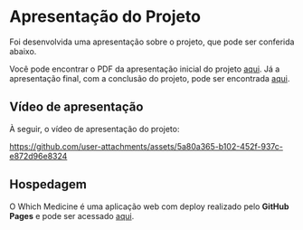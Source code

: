 # Apresentação do Projeto

Foi desenvolvida uma apresentação sobre o projeto, que pode ser conferida abaixo.

Você pode encontrar o PDF da apresentação inicial do projeto [aqui](Apresentação%20inicial%20-%20Etapa%201.pdf).
Já a apresentação final, com a conclusão do projeto, pode ser encontrada [aqui](Apresentação%20Projeto%20-%20SEMPEX.pdf).

## Vídeo de apresentação

À seguir, o vídeo de apresentação do projeto:

https://github.com/user-attachments/assets/5a80a365-b102-452f-937c-e872d96e8324

## Hospedagem

O Which Medicine é uma aplicação web com deploy realizado pelo **GitHub Pages** e pode ser acessado [aqui](https://felipenlunkes.github.io/whichmedicine/codigo-fonte/).
